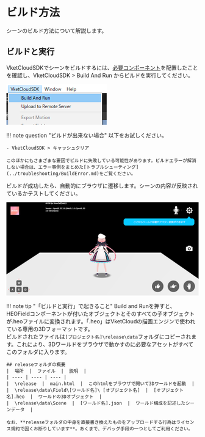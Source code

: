 
# ビルド方法
シーンのビルド方法について解説します。

## ビルドと実行
VketCloudSDKでシーンをビルドするには、[必要コンポーネント](WorldBasicComponents.html)を配置したことを確認し、VketCloudSDK > Build And Run からビルドを実行してください。  
  
![BuildAndRun](img/BuildAndRun.jpg)  

!!! note question "ビルドが出来ない場合" 
    以下をお試しください。

    - VketCloudSDK > キャッシュクリア

    このほかにもさまざまな要因でビルドに失敗している可能性があります。ビルドエラーが解消しない場合は、エラー事例をまとめた[トラブルシューティング](../troubleshooting/BuildError.md)をご覧ください。

ビルドが成功したら、自動的にブラウザに遷移します。シーンの内容が反映されているかテストしてください。

![BuildAndRun](img/buildsuccess.png)  


!!! note tip "「ビルドと実行」で起きること"
    Build and Runを押すと、HEOFieldコンポーネントが付いたオブジェクトとそのすべての子オブジェクトが.heoファイルに変換されます。「.heo」はVketCloudの描画エンジンで使われている専用の3Dフォーマットです。  
    ビルドされたファイルは`[プロジェクト名]\release\data`フォルダにコピーされます。これにより、3Dワールドをブラウザで動かすのに必要なアセットがすべてこのフォルダに入ります。
    
    ## releaseフォルダの概要
    |  場所  |  ファイル  |  説明  |
    | ---- | ---- | ---- |
    |  \release  |  main.html  |  このhtmlをブラウザで開いて3Dワールドを起動  |
    |  \release\data\Field\[ワールド名]\ [オブジェクト名]  |  [オブジェクト名].heo  |  ワールドの3Dオブジェクト  |
    |  \release\data\Scene  |  [ワールド名].json  |  ワールド構成を記述したシーンデータ  |

    なお、**releaseフォルダの中身を直接書き換えたものをアップロードする行為はライセンス規約で固くお断りしています**。あくまで、デバッグ手段の一つとしてご利用ください。